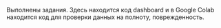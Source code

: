 Выполнены задания. Здесь находится код dashboard и в Google Colab находится код для проверки данных на полноту, поврежденность.
